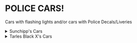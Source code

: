 # POLICE CARS!
Cars with flashing lights and/or cars with Police Decals/Liveries

<details>
  <summary>Sunchipp's Cars</summary>
  
  * 2007 Ford Crown Victoria
  * 2013 Dodge Charger Police
  * Sunchipp's Rat-Rod (Police Version) (Update: centered licence plate)
  * Magnum (San Francisco Rush 2049)
  * 1982 Foxbody Mustang
  * Prism
</details>
<details>
<summary>Tarles Black X's Cars</summary>
  
  * Zartex
  * Driv3r-Miami-Cop
